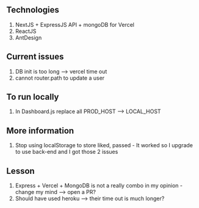 ## Technologies

1. NextJS + ExpressJS API + mongoDB for Vercel
2. ReactJS
3. AntDesign

## Current issues

1. DB init is too long --> vercel time out
2. cannot router.path to update a user

## To run locally

1. In Dashboard.js replace all PROD_HOST --> LOCAL_HOST

## More information

1. Stop using localStorage to store liked, passed - It worked so I upgrade to use back-end and I got those 2 issues

## Lesson

1. Express + Vercel + MongoDB is not a really combo in my opinion - change my mind --> open a PR?
2. Should have used heroku --> their time out is much longer?
